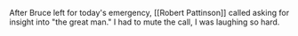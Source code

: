 After Bruce left for today's emergency, [[Robert Pattinson]] called asking for insight into "the great man." I had to mute the call, I was laughing so hard.